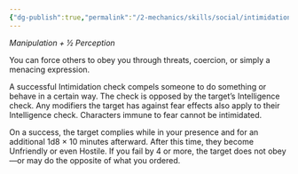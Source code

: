 ```yaml
---
{"dg-publish":true,"permalink":"/2-mechanics/skills/social/intimidation/"}
---
```


*Manipulation + ½ Perception*

You can force others to obey you through threats, coercion, or simply a menacing expression.

A successful Intimidation check compels someone to do something or behave in a certain way. The check is opposed by the target’s Intelligence check. Any modifiers the target has against fear effects also apply to their Intelligence check. Characters immune to fear cannot be intimidated.

On a success, the target complies while in your presence and for an additional 1d8 × 10 minutes afterward. After this time, they become Unfriendly or even Hostile. If you fail by 4 or more, the target does not obey—or may do the opposite of what you ordered.